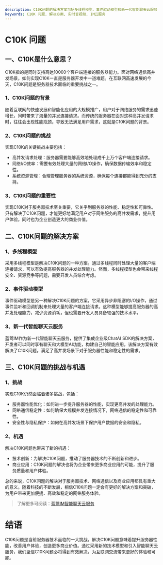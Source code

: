 ```yaml
---
description: C10K问题的解决方案包括多线程模型、事件驱动模型和新一代智能聊天云服务，挑战与机遇并存。
keywords: C10K 问题, 解决方案, 实时音视频, IM云服务
---
```

# C10K 问题

## 一、C10K是什么意思？

C10K指的是同时支持高达10000个客户端连接的服务器能力。面对网络通信高并发场景，如何实现C10K一直是服务器开发中一道难题。在互联网高速发展的今天，C10K问题是服务器技术面临的重要挑战之一。

### 1、C10K问题的背景
随着互联网的快速发展和智能化应用的大规模推广，用户对于网络服务的需求迅速增长，同时带来了海量的并发连接请求。而传统的服务器在面对这种高并发请求时，往往会出现性能瓶颈，导致无法满足用户需求，这就是C10K问题的背景。

### 2、C10K问题的挑战
实现C10K的关键挑战主要包括：
- 高并发请求处理：服务器需要能够高效地处理成千上万个客户端连接请求。
- 网络I/O效率：需要有效处理大量的网络I/O操作，确保数据传输效率和稳定性。
- 系统资源管理：合理管理服务器的系统资源，确保每个连接都能得到充分的支持。

### 3、C10K问题的重要性
实现C10K对于服务器技术至关重要，它关乎到服务器的性能、稳定性和可靠性。只有解决了C10K问题，才能更好地满足用户对于网络服务的高并发需求，提升用户体验，同时也为企业创造更大的商业价值。

## 二、C10K问题的解决方案

### 1、多线程模型
采用多线程模型是解决C10K问题的一种方案。通过多线程同时处理大量的客户端连接请求，可以有效提高服务器的并发处理能力。然而，多线程模型也会带来线程安全、资源竞争等问题，需要开发人员综合考虑。

### 2、事件驱动模型
事件驱动模型是另一种解决C10K问题的方案，它采用异步非阻塞的I/O操作，通过事件监听和回调机制来处理大量的客户端连接请求。这种模型能够提高服务器的高并发处理能力，减少资源消耗，但也需要开发人员具备较强的技术水平。

### 3、新一代智能聊天云服务
蓝莺IM作为新一代智能聊天云服务，提供了集成企业级ChatAI SDK的解决方案，开发者可以同时享有聊天和大模型AI功能，构建自己的智能应用。该解决方案有效解决了C10K问题，满足了高并发场景下对于服务器性能和稳定性的需求。

## 三、C10K问题的挑战与机遇

### 1、挑战
实现C10K仍然面临着诸多挑战，包括：
- 服务器性能优化：如何进一步提升服务器的性能，实现更高并发的处理能力。
- 网络通信稳定性：如何确保大规模并发连接情况下，网络通信的稳定性和可靠性。
- 安全性与隐私保护：如何在高并发场景下保护用户数据的安全和隐私。

### 2、机遇
解决C10K问题也带来了新的机遇：
- 技术创新：为解决C10K问题，推动了服务器技术的不断创新和进步。
- 商业应用：C10K问题的解决也将为企业带来更多商业应用的可能，提升了服务质量和用户体验。

总的来说，C10K问题的解决对于服务器技术、网络通信以及商业应用都具有重大的意义。随着科技的不断发展，相信C10K问题一定会有更好的解决方案和突破，为用户带来更加便捷、高效和稳定的网络服务体验。

> 了解更多可阅读：[蓝莺IM智能聊天云服务](https://lanying.link/doc/52-51-24)

# 结语

C10K问题是当前服务器技术面临的一大挑战，解决C10K问题意味着提升服务器性能，改善用户体验，创造更多商业价值。通过采用新的技术模型和引入智能聊天云服务，我们坚信C10K问题必将得到有效解决，为互联网交流带来更好的体验和可能。